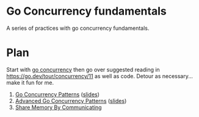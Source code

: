 # Go Concurrency fundamentals
A series of practices with go concurrency fundamentals.

# Plan
Start with [go concurrency](https://go.dev/tour/concurrency/1) then go over suggested reading in https://go.dev/tour/concurrency/11 as well as code.  Detour as necessary... make it fun for me.

1. [Go Concurrency Patterns](https://www.youtube.com/watch?v=f6kdp27TYZs) ([slides](https://go.dev/talks/2012/concurrency.slide))
2. [Advanced Go Concurrency Patterns](https://www.youtube.com/watch?v=QDDwwePbDtw) ([slides](https://go.dev/talks/2013/advconc.slide))
3. [Share Memory By Communicating](https://go.dev/doc/codewalk/sharemem/)